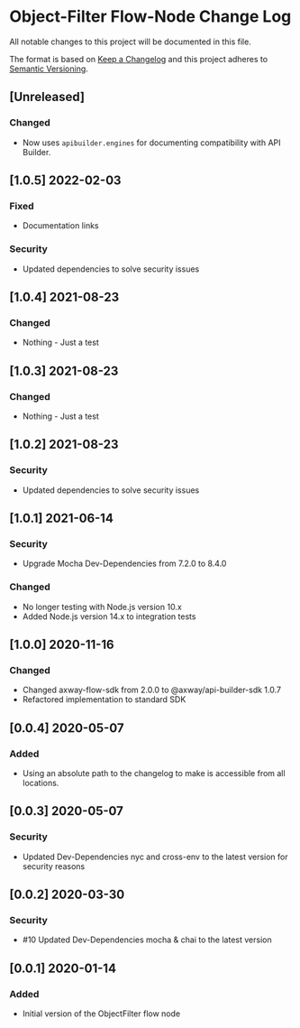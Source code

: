 # Object-Filter Flow-Node Change Log
All notable changes to this project will be documented in this file.

The format is based on [Keep a Changelog](http://keepachangelog.com/)
and this project adheres to [Semantic Versioning](http://semver.org/).

## [Unreleased]
### Changed
- Now uses `apibuilder.engines` for documenting compatibility with API Builder.

## [1.0.5] 2022-02-03
### Fixed
- Documentation links

### Security
- Updated dependencies to solve security issues

## [1.0.4] 2021-08-23
### Changed
- Nothing - Just a test

## [1.0.3] 2021-08-23
### Changed
- Nothing - Just a test

## [1.0.2] 2021-08-23
### Security
- Updated dependencies to solve security issues 

## [1.0.1] 2021-06-14
### Security
- Upgrade Mocha Dev-Dependencies from 7.2.0 to 8.4.0 

### Changed
- No longer testing with Node.js version 10.x
- Added Node.js version 14.x to integration tests

## [1.0.0] 2020-11-16
### Changed
- Changed axway-flow-sdk from 2.0.0 to @axway/api-builder-sdk 1.0.7
- Refactored implementation to standard SDK

## [0.0.4] 2020-05-07
### Added
- Using an absolute path to the changelog to make is accessible from all locations.

## [0.0.3] 2020-05-07
### Security
- Updated Dev-Dependencies nyc and cross-env to the latest version for security reasons

## [0.0.2] 2020-03-30
### Security
- #10 Updated Dev-Dependencies mocha & chai to the latest version

## [0.0.1] 2020-01-14
### Added
- Initial version of the ObjectFilter flow node
